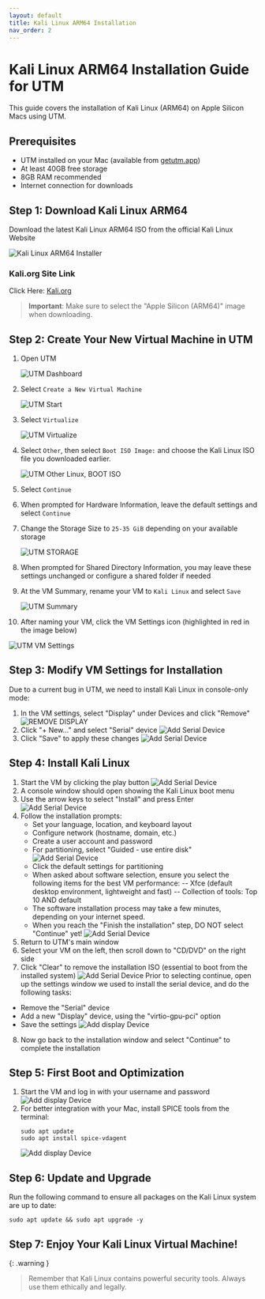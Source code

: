 ```yaml
---
layout: default
title: Kali Linux ARM64 Installation
nav_order: 2
---
```


# Kali Linux ARM64 Installation Guide for UTM

This guide covers the installation of Kali Linux (ARM64) on Apple Silicon Macs using UTM.

## Prerequisites

- UTM installed on your Mac (available from [getutm.app](https://mac.getutm.app/))
- At least 40GB free storage
- 8GB RAM recommended
- Internet connection for downloads

## Step 1: Download Kali Linux ARM64

Download the latest Kali Linux ARM64 ISO from the official Kali Linux Website

![Kali Linux ARM64 Installer](/UDMCyberSecurity-Labs-MacBookCompatibility/assets/images/kali//KL-1.png)

### Kali.org Site Link

Click Here: [Kali.org](https://www.kali.org/get-kali/#kali-installer-images/kali/)

> **Important**: Make sure to select the "Apple Silicon (ARM64)" image when downloading.

## Step 2: Create Your New Virtual Machine in UTM

1. Open UTM

   ![UTM Dashboard](/UDMCyberSecurity-Labs-MacBookCompatibility/assets/images/kali/KL-2.png)

2. Select `Create a New Virtual Machine`

   ![UTM Start](/UDMCyberSecurity-Labs-MacBookCompatibility/assets/images/kali/KL-3.png)

3. Select `Virtualize`

   ![UTM Virtualize](/UDMCyberSecurity-Labs-MacBookCompatibility/assets/images/kali/KL-4.png)

4. Select `Other`, then select `Boot ISO Image:` and choose the Kali Linux ISO file you downloaded earlier.

   ![UTM Other Linux, BOOT ISO](/UDMCyberSecurity-Labs-MacBookCompatibility/assets/images/kali/KL-5.png)

5. Select `Continue`

6. When prompted for Hardware Information, leave the default settings and select `Continue`

7. Change the Storage Size to `25-35 GiB` depending on your available storage

   ![UTM STORAGE](/UDMCyberSecurity-Labs-MacBookCompatibility/assets/images/kali/KL-6.png)

8. When prompted for Shared Directory Information, you may leave these settings unchanged or configure a shared folder if needed

9. At the VM Summary, rename your VM to `Kali Linux` and select `Save`

   ![UTM Summary](/UDMCyberSecurity-Labs-MacBookCompatibility/assets/images/kali/KL-7.png)

10. After naming your VM, click the VM Settings icon (highlighted in red in the image below)

![UTM VM Settings](/UDMCyberSecurity-Labs-MacBookCompatibility/assets/images/kali/KL-8.png)

## Step 3: Modify VM Settings for Installation

Due to a current bug in UTM, we need to install Kali Linux in console-only mode:

1. In the VM settings, select "Display" under Devices and click "Remove"
   ![REMOVE DISPLAY](/UDMCyberSecurity-Labs-MacBookCompatibility/assets/images/kali/KL-9.png)
2. Click "+ New..." and select "Serial" device
   ![Add Serial Device](/UDMCyberSecurity-Labs-MacBookCompatibility/assets/images/kali/KL-10.png)
3. Click "Save" to apply these changes
   ![Add Serial Device](/UDMCyberSecurity-Labs-MacBookCompatibility/assets/images/kali/KL-11.png)
## Step 4: Install Kali Linux

1. Start the VM by clicking the play button
   ![Add Serial Device](/UDMCyberSecurity-Labs-MacBookCompatibility/assets/images/kali/KL-12.png)
2. A console window should open showing the Kali Linux boot menu
3. Use the arrow keys to select "Install" and press Enter
   ![Add Serial Device](/UDMCyberSecurity-Labs-MacBookCompatibility/assets/images/kali/KL-13.png)
4. Follow the installation prompts:
   - Set your language, location, and keyboard layout
   - Configure network (hostname, domain, etc.)
   - Create a user account and password
   - For partitioning, select "Guided - use entire disk"
![Add Serial Device](/UDMCyberSecurity-Labs-MacBookCompatibility/assets/images/kali/KL-14.png)
   - Click the default settings for partitioning
   - When asked about software selection, ensure you select the following items for the best VM performance:
        -- Xfce (default desktop environment, lightweight and fast)
        -- Collection of tools: Top 10 AND default
   - The software installation process may take a few minutes, depending on your internet speed.
   - When you reach the "Finish the installation" step, DO NOT select "Continue" yet!
![Add Serial Device](/UDMCyberSecurity-Labs-MacBookCompatibility/assets/images/kali/KL-15.png)
5. Return to UTM's main window
6. Select your VM on the left, then scroll down to "CD/DVD" on the right side
7. Click "Clear" to remove the installation ISO (essential to boot from the installed system)
![Add Serial Device](/UDMCyberSecurity-Labs-MacBookCompatibility/assets/images/kali/KL-16.png)
Prior to selecting continue, open up the settings window we used to install the serial device, and do the following tasks: 
 - Remove the "Serial" device
 - Add a new "Display" device, using the "virtio-gpu-pci" option
 - Save the settings
![Add display Device](/UDMCyberSecurity-Labs-MacBookCompatibility/assets/images/kali/KL-17.png)
8. Now go back to the installation window and select "Continue" to complete the installation


## Step 5: First Boot and Optimization

1. Start the VM and log in with your username and password
![Add display Device](/UDMCyberSecurity-Labs-MacBookCompatibility/assets/images/kali/KL-18.png)
2. For better integration with your Mac, install SPICE tools from the terminal:
   ```
   sudo apt update
   sudo apt install spice-vdagent
   ```
   ![Add display Device](/UDMCyberSecurity-Labs-MacBookCompatibility/assets/images/kali/KL-19.png)
## Step 6: Update and Upgrade
Run the following command to ensure all packages on the Kali Linux system are up to date:
```
sudo apt update && sudo apt upgrade -y
```
## Step 7: Enjoy Your Kali Linux Virtual Machine!

{: .warning }
> Remember that Kali Linux contains powerful security tools. Always use them ethically and legally.



